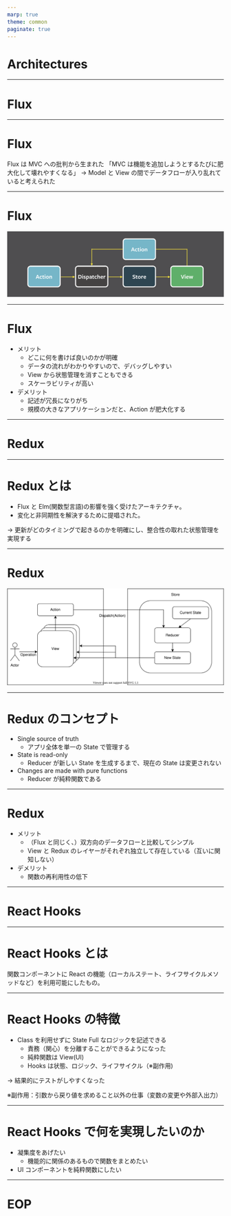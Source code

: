 ```yaml
---
marp: true
theme: common
paginate: true
---
```


<!--
class: title
-->

# Architectures

---

# Flux

---

<!--
class: noclass
_footer: 参考：https://facebook.github.io/flux/
-->

# Flux

Flux は MVC への批判から生まれた
「MVC は機能を追加しようとするたびに肥大化して壊れやすくなる」
→ Model と View の間でデータフローが入り乱れていると考えられた

---

<!--
class: main
_footer: 参考：https://github.com/facebook/flux/tree/master/examples/flux-concepts
-->

# Flux

![bg 100%](https://github.com/facebook/flux/blob/master/examples/flux-concepts/flux-simple-f8-diagram-with-client-action-1300w.png?raw=true)

---

# Flux

- メリット
  - どこに何を書けば良いのかが明確
  - データの流れがわかりやすいので、デバッグしやすい
  - View から状態管理を消すこともできる
  - スケーラビリティが高い
- デメリット
  - 記述が冗長になりがち
  - 規模の大きなアプリケーションだと、Action が肥大化する

---

<!--
class: title
-->

# Redux

---

<!--
class: noclass
_footer: 参考：https://redux.js.org/understanding/history-and-design/prior-art
-->

# Redux とは

- Flux と Elm(関数型言語)の影響を強く受けたアーキテクチャ。
- 変化と非同期性を解決するために提唱された。

→ 更新がどのタイミングで起きるのかを明確にし、整合性の取れた状態管理を実現する

---

<!--
class: main
_footer: https://app.diagrams.net/#G1HIdCatMpOyTdhuQAyEpp_Ltx4wdcPIMb
-->

# Redux

![bg 80%](./architecture/redux/redux.svg)

---

# Redux のコンセプト

- Single source of truth
  - アプリ全体を単一の State で管理する
- State is read-only
  - Reducer が新しい State を生成するまで、現在の State は変更されない
- Changes are made with pure functions
  - Reducer が純粋関数である

---

# Redux

- メリット
  - （Flux と同じく、）双方向のデータフローと比較してシンプル
  - View と Redux のレイヤーがそれぞれ独立して存在している（互いに関知しない）
- デメリット
  - 関数の再利用性の低下

---

<!--
class: title
-->

# React Hooks

---

<!--
class: noclass
-->

# React Hooks とは

関数コンポーネントに React の機能（ローカルステート、ライフサイクルメソッドなど）を利用可能にしたもの。

---

<!--
_footer: 参考：https://ja.reactjs.org/docs/hooks-intro.html
-->

# React Hooks の特徴

- Class を利用せずに State Full なロジックを記述できる
  - 責務（関心）を分離することができるようになった
  - 純粋関数は View(UI)
  - Hooks は状態、ロジック、ライフサイクル（※副作用)

→ 結果的にテストがしやすくなった

※副作用：引数から戻り値を求めること以外の仕事（変数の変更や外部入出力）

---

<!--
class: noclass
-->

# React Hooks で何を実現したいのか

- 凝集度をあげたい
  - 機能的に関係のあるもので関数をまとめたい
- UI コンポーネントを純粋関数にしたい

---

# EOP

<!--
class: title
-->
